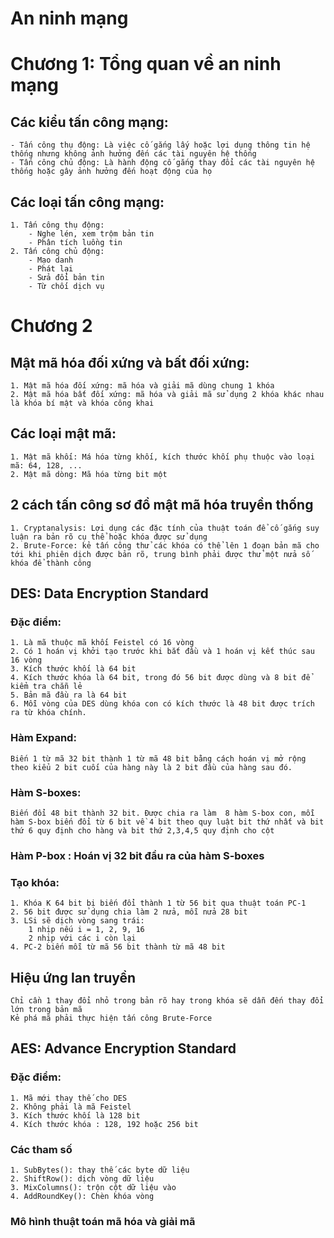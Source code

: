 # An ninh mạng

# Chương 1: Tổng quan về an ninh mạng

## Các kiểu tấn công mạng:

    - Tấn công thụ động: Là việc cố gắng lấy hoặc lợi dụng thông tin hệ thống nhưng không ảnh hưởng đến các tài nguyên hệ thống
    - Tấn công chủ động: Là hành động cố gắng thay đổi các tài nguyên hệ thống hoặc gây ảnh hưởng đến hoạt động của họ

## Các loại tấn công mạng:

    1. Tấn công thụ động:
        - Nghe lén, xem trộm bản tin
        - Phân tích luồng tin
    2. Tấn công chủ động:
        - Mạo danh
        - Phát lại
        - Sửa đổi bản tin
        - Từ chối dịch vụ

# Chương 2

## Mật mã hóa đối xứng và bất đối xứng:

    1. Mật mã hóa đối xứng: mã hóa và giải mã dùng chung 1 khóa
    2. Mật mã hóa bất đối xứng: mã hóa và giải mã sử dụng 2 khóa khác nhau là khóa bí mật và khóa công khai

## Các loại mật mã:

    1. Mật mã khối: Má hóa từng khối, kích thước khối phụ thuộc vào loại mã: 64, 128, ...
    2. Mật mã dòng: Mã hóa từng bit một

## 2 cách tấn công sơ đồ mật mã hóa truyền thống

    1. Cryptanalysis: Lợi dụng các đặc tính của thuật toán để cố gắng suy luận ra bản rõ cụ thể hoặc khóa được sử dụng
    2. Brute-Force: kẻ tấn công thử các khóa có thể lên 1 đoạn bản mã cho tới khi phiên dịch được bản rõ, trung bình phải được thử một nửa số khóa để thành công

## DES: Data Encryption Standard

### Đặc điểm:

    1. Là mã thuộc mã khối Feistel có 16 vòng
    2. Có 1 hoán vị khởi tạo trước khi bắt đầu và 1 hoán vị kết thúc sau 16 vòng
    3. Kích thước khối là 64 bit
    4. Kích thước khóa là 64 bit, trong đó 56 bit được dùng và 8 bit để kiểm tra chẵn lẻ
    5. Bản mã đầu ra là 64 bit
    6. Mỗi vòng của DES dùng khóa con có kích thước là 48 bit được trích ra từ khóa chính.

### Hàm Expand:

    Biến 1 từ mã 32 bit thành 1 từ mã 48 bit bằng cách hoán vị mở rộng theo kiểu 2 bit cuối của hàng này là 2 bit đầu của hàng sau đó.

### Hàm S-boxes:

    Biến đổi 48 bit thành 32 bit. Được chia ra làm  8 hàm S-box con, mỗi hàm S-box biến đổi từ 6 bit về 4 bit theo quy luật bit thứ nhất và bit thứ 6 quy định cho hàng và bit thứ 2,3,4,5 quy định cho cột

### Hàm P-box : Hoán vị 32 bit đầu ra của hàm S-boxes

### Tạo khóa:

    1. Khóa K 64 bit bị biến đổi thành 1 từ 56 bit qua thuật toán PC-1
    2. 56 bit được sử dụng chia làm 2 nửa, mỗi nửa 28 bit
    3. LSi sẽ dịch vòng sang trái:
        1 nhịp nếu i = 1, 2, 9, 16
        2 nhịp với các i còn lại
    4. PC-2 biến mỗi từ mã 56 bit thành từ mã 48 bit

## Hiệu ứng lan truyền

    Chỉ cần 1 thay đổi nhỏ trong bản rõ hay trong khóa sẽ dẫn đến thay đổi lớn trong bản mã
    Kẻ phá mã phải thực hiện tấn công Brute-Force

## AES: Advance Encryption Standard

### Đặc điểm:

    1. Mã mới thay thế cho DES
    2. Không phải là mã Feistel
    3. Kích thước khối là 128 bit
    4. Kích thước khóa : 128, 192 hoặc 256 bit

### Các tham số

    1. SubBytes(): thay thế các byte dữ liệu
    2. ShiftRow(): dịch vòng dữ liệu
    3. MixColumns(): trộn cột dữ liệu vào
    4. AddRoundKey(): Chèn khóa vòng

### Mô hình thuật toán mã hóa và giải mã
